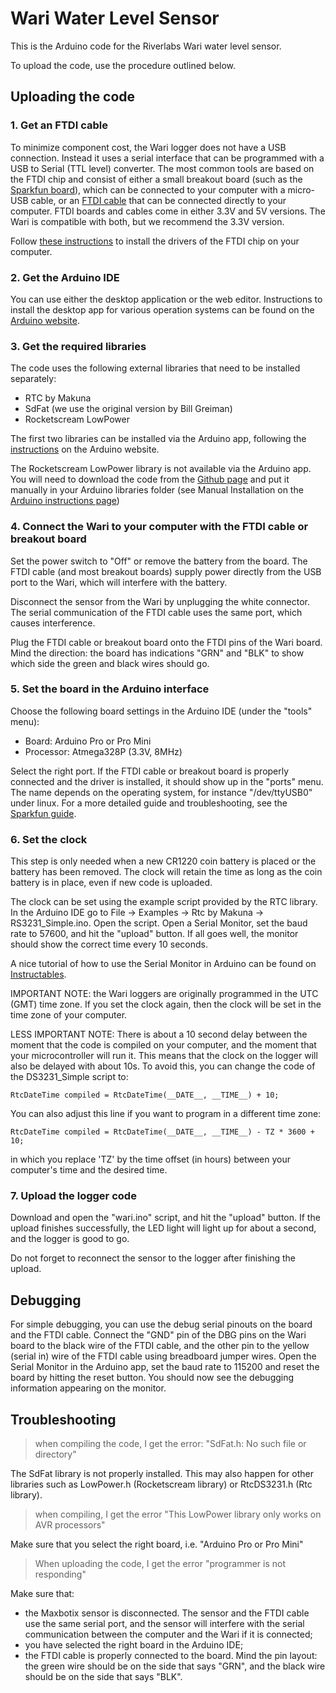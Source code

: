 # Wari Water Level Sensor

This is the Arduino code for the Riverlabs Wari water level sensor.

To upload the code, use the procedure outlined below.

## Uploading the code

### 1. Get an FTDI cable

To minimize component cost, the Wari logger does not have a USB connection. Instead it uses a serial interface that can be programmed with a USB to Serial (TTL level) converter. The most common tools are based on the FTDI chip and consist of either a small breakout board (such as the [Sparkfun board](https://www.sparkfun.com/products/9873)), which can be connected to your computer with a micro-USB cable, or an [FTDI cable](https://www.sparkfun.com/products/9717) that can be connected directly to your computer. FTDI boards and cables come in either 3.3V and 5V versions. The Wari is compatible with both, but we recommend the 3.3V version.

Follow [these instructions](https://learn.sparkfun.com/tutorials/how-to-install-ftdi-drivers) to install the drivers of the FTDI chip on your computer.

### 2. Get the Arduino IDE 

You can use either the desktop application or the web editor. Instructions to install the desktop app for various operation systems can be found on the [Arduino website](https://www.arduino.cc/en/Guide/HomePage).

### 3. Get the required libraries

The code uses the following external libraries that need to be installed separately:

* RTC by Makuna
* SdFat (we use the original version by Bill Greiman)
* Rocketscream LowPower

The first two libraries can be installed via the Arduino app, following the [instructions](https://www.arduino.cc/en/Guide/Libraries) on the Arduino website.

The Rocketscream LowPower library is not available via the Arduino app. You will need to download the code from the [Github page](https://github.com/rocketscream/Low-Power) and put it manually in your Arduino libraries folder (see Manual Installation on the [Arduino instructions page](https://www.arduino.cc/en/Guide/Libraries))

### 4. Connect the Wari to your computer with the FTDI cable or breakout board

Set the power switch to "Off" or remove the battery from the board. The FTDI cable (and most breakout boards) supply power directly from the USB port to the Wari, which will interfere with the battery.

Disconnect the sensor from the Wari by unplugging the white connector. The serial communication of the FTDI cable uses the same port, which causes interference.

Plug the FTDI cable or breakout board onto the FTDI pins of the Wari board. Mind the direction: the board has indications "GRN" and "BLK" to show which side the green and black wires should go.

### 5. Set the board in the Arduino interface

Choose the following board settings in the Arduino IDE (under the "tools" menu):
* Board: Arduino Pro or Pro Mini
* Processor: Atmega328P (3.3V, 8MHz)

Select the right port. If the FTDI cable or breakout board is properly connected and the driver is installed, it should show up in the "ports" menu. The name depends on the operating system, for instance "/dev/ttyUSB0" under linux. For a more detailed guide and troubleshooting, see the [Sparkfun guide](https://learn.sparkfun.com/tutorials/how-to-install-ftdi-drivers).

### 6. Set the clock

This step is only needed when a new CR1220 coin battery is placed or the battery has been removed. The clock will retain the time as long as the coin battery is in place, even if new code is uploaded.

The clock can be set using the example script provided by the RTC library. In the Arduino IDE go to File -> Examples -> Rtc by Makuna -> RS3231_Simple.ino. Open the script. Open a Serial Monitor, set the baud rate to 57600, and hit the "upload" button. If all goes well, the monitor should show the correct time every 10 seconds.

A nice tutorial of how to use the Serial Monitor in Arduino can be found on [Instructables](https://www.instructables.com/id/HOW-TO-use-the-ARDUINO-SERIAL-MONITOR/).

IMPORTANT NOTE: the Wari loggers are originally programmed in the UTC (GMT) time zone. If you set the clock again, then the clock will be set in the time zone of your computer. 

LESS IMPORTANT NOTE: There is about a 10 second delay between the moment that the code is compiled on your computer, and the moment that your microcontroller will run it. This means that the clock on the logger will also be delayed with about 10s. To avoid this, you can change the code of the DS3231_Simple script to:

`RtcDateTime compiled = RtcDateTime(__DATE__, __TIME__) + 10;`

You can also adjust this line if you want to program in a different time zone:

`RtcDateTime compiled = RtcDateTime(__DATE__, __TIME__) - TZ * 3600 + 10;`

in which you replace 'TZ' by the time offset (in hours) between your computer's time and the desired time.


### 7. Upload the logger code

Download and open the "wari.ino" script, and hit the "upload" button. If the upload finishes successfully, the LED light will light up for about a second, and the logger is good to go.

Do not forget to reconnect the sensor to the logger after finishing the upload.

## Debugging

For simple debugging, you can use the debug serial pinouts on the board and the FTDI cable. Connect the "GND" pin of the DBG pins on the Wari board to the black wire of the FTDI cable, and the other pin to the yellow (serial in) wire of the FTDI cable using breadboard jumper wires. Open the Serial Monitor in the Arduino app, set the baud rate to 115200 and reset the board by hitting the reset button. You should now see the debugging information appearing on the monitor.

## Troubleshooting

> when compiling the code, I get the error: "SdFat.h: No such file or directory"

The SdFat library is not properly installed. This may also happen for other libraries such as LowPower.h (Rocketscream library) or RtcDS3231.h (Rtc library).

> when compiling, I get the error "This LowPower library only works on AVR processors"

Make sure that you select the right board, i.e. "Arduino Pro or Pro Mini"

> When uploading the code, I get the error "programmer is not responding"

Make sure that:
* the Maxbotix sensor is disconnected. The sensor and the FTDI cable use the same serial port, and the sensor will interfere with the serial communication between the computer and the Wari if it is connected;
* you have selected the right board in the Arduino IDE;
* the FTDI cable is properly connected to the board. Mind the pin layout: the green wire should be on the side that says "GRN", and the black wire should be on the side that says "BLK".





